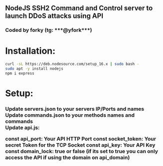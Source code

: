 <h2>NodeJS SSH2 Command and Control server to launch DDoS attacks using API</h2>

<h3>Coded by forky (tg: ***@yfork***)</h3>


<h1>Installation:</h1>

```sh
curl -sL https://deb.nodesource.com/setup_16.x | sudo bash -
sudo apt -y install nodejs
npm i express
```

<h1>Setup:</h1>

<h3>Update servers.json to your servers IP/Ports and names<br>
Update commands.json to your methods names and commands<br>
Update api.js:<br>

const api_port: Your API HTTP Port
const socket_token: Your secret Token for the TCP Socket
const api_key: Your API Key
const domain_lock: true or false (if its set to true you can only access the API if using the domain on api_domain)</h3>
